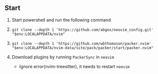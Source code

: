 ## Start

1. Start powershell and run the following command

2. `git clone --depth 1 'https://github.com/abgox/neovim_config.git' "$env:LOCALAPPDATA/nvim"`

3. `git clone --depth 1 'https://github.com/wbthomason/packer.nvim' "$env:LOCALAPPDATA/nvim-data/site/pack/packer/start/packer.nvim"`

4. Download plugins by running `PackerSync` in `neovim`
   - Ignore error(nvim-treesitter), it needs to restart `neovim`
